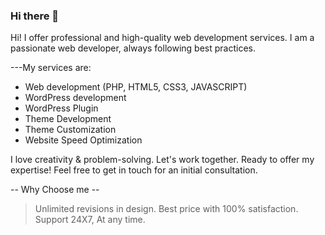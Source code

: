 ### Hi there 👋

Hi!
I offer professional and high-quality web development services. I am a passionate web developer, always following best practices.

---My services are:
- Web development (PHP, HTML5, CSS3, JAVASCRIPT)
- WordPress development
- WordPress Plugin
- Theme Development
- Theme Customization
- Website Speed Optimization

I love creativity & problem-solving. Let's work together. Ready to offer my expertise! Feel free to get in touch for an initial consultation.

-- Why Choose me --
> Unlimited revisions in design.
> Best price with 100% satisfaction.
> Support 24X7, At any time.
